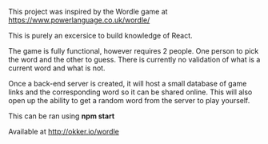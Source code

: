 This project was inspired by the Wordle game at https://www.powerlanguage.co.uk/wordle/

This is purely an excersice to build knowledge of React.

The game is fully functional, however requires 2 people. One person to pick the word and the other to guess.
There is currently no validation of what is a current word and what is not.

Once a back-end server is created, it will host a small database of game links and the corresponding word so it can be shared online. This will also open up the ability to get a random word from the server to play yourself.


This can be ran using **npm start**

Available at http://okker.io/wordle
